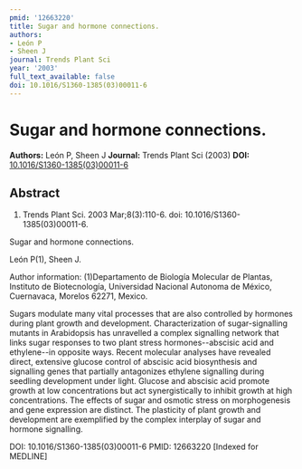 ```yaml
---
pmid: '12663220'
title: Sugar and hormone connections.
authors:
- León P
- Sheen J
journal: Trends Plant Sci
year: '2003'
full_text_available: false
doi: 10.1016/S1360-1385(03)00011-6
---
```


# Sugar and hormone connections.
**Authors:** León P, Sheen J
**Journal:** Trends Plant Sci (2003)
**DOI:** [10.1016/S1360-1385(03)00011-6](https://doi.org/10.1016/S1360-1385(03)00011-6)

## Abstract

1. Trends Plant Sci. 2003 Mar;8(3):110-6. doi: 10.1016/S1360-1385(03)00011-6.

Sugar and hormone connections.

León P(1), Sheen J.

Author information:
(1)Departamento de Biología Molecular de Plantas, Instituto de Biotecnología, 
Universidad Nacional Autonoma de México, Cuernavaca, Morelos 62271, Mexico.

Sugars modulate many vital processes that are also controlled by hormones during 
plant growth and development. Characterization of sugar-signalling mutants in 
Arabidopsis has unravelled a complex signalling network that links sugar 
responses to two plant stress hormones--abscisic acid and ethylene--in opposite 
ways. Recent molecular analyses have revealed direct, extensive glucose control 
of abscisic acid biosynthesis and signalling genes that partially antagonizes 
ethylene signalling during seedling development under light. Glucose and 
abscisic acid promote growth at low concentrations but act synergistically to 
inhibit growth at high concentrations. The effects of sugar and osmotic stress 
on morphogenesis and gene expression are distinct. The plasticity of plant 
growth and development are exemplified by the complex interplay of sugar and 
hormone signalling.

DOI: 10.1016/S1360-1385(03)00011-6
PMID: 12663220 [Indexed for MEDLINE]
